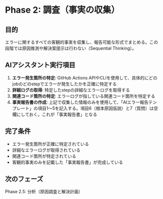 # Phase 2: 調査（事実の収集）

## 目的
エラーに関するすべての客観的事実を収集し、報告可能な形式でまとめる。この段階では原因推測や解決案提示は行わない（Sequential Thinking）。

## AIアシスタント実行項目
1. **エラー発生箇所の特定**: GitHub Actions APIやCLIを使用して、具体的にどのjobのどのstepでエラーが発生したかを正確に特定する
2. **詳細ログの取得**: 特定したstepの詳細なエラーログを取得する
3. **関連コード箇所の特定**: エラーログが指している関連コード箇所を特定する
4. **事実報告書の作成**: 上記で収集した情報のみを使用して、「AIエラー報告テンプレート」の項目1〜5を記入する。項目6（根本原因仮説）と7（質問）は空欄にしておく。これが「事実報告書」となる

## 完了条件
- エラー発生箇所が正確に特定されている
- 詳細なエラーログが取得されている
- 関連コード箇所が特定されている
- 客観的事実のみを記載した「事実報告書」が完成している

## 次のフェーズ
Phase 2.5: 分析（原因調査と解決計画）
